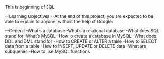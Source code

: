 This is beginning of SQL 

--Learning Objectives
--At the end of this project, you are expected to be able to explain to anyone, without the help of Google:

--General
	-What’s a database
	-What’s a relational database
	-What does SQL stand for
	-What’s MySQL
	-How to create a database in MySQL
	-What does DDL and DML stand for
	-How to CREATE or ALTER a table
	-How to SELECT data from a table
	-How to INSERT, UPDATE or DELETE data
	-What are subqueries
	-How to use MySQL functions
